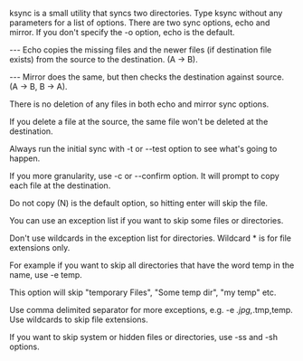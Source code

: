 ksync is a small utility that syncs two directories.
Type ksync without any parameters for a list of options.
There are two sync options, echo and mirror. If you don't specify the -o option, echo is the default.

--- Echo copies the missing files and the newer files (if destination file exists) from the source to the destination. (A -> B).

--- Mirror does the same, but then checks the destination against source. (A -> B, B -> A).

There is no deletion of any files in both echo and mirror sync options.

If you delete a file at the source, the same file won't be deleted at the destination.

Always run the initial sync with -t or --test option to see what's going to happen.

If you more granularity, use -c or --confirm option. It will prompt to copy each file at the destination.

Do not copy (N) is the default option, so hitting enter will skip the file.

You can use an exception list if you want to skip some files or directories.

Don't use wildcards in the exception list for directories. Wildcard * is for file extensions only.

For example if you want to skip all directories that have the word temp in the name, use -e temp.

This option will skip "temporary Files", "Some temp dir", "my temp" etc.

Use comma delimited separator for more exceptions, e.g. -e *.jpg,*.tmp,temp. Use wildcards to skip file extensions.

If you want to skip system or hidden files or directories, use -ss and -sh options.

